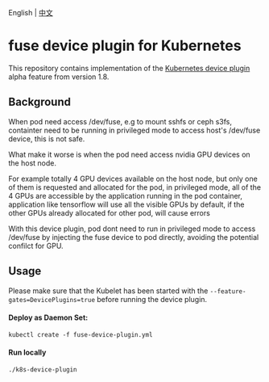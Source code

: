 English | [中文](README.md)

# fuse device plugin for Kubernetes

This repository contains implementation of the [Kubernetes device plugin](https://github.com/kubernetes/community/blob/master/contributors/design-proposals/resource-management/device-plugin.md) alpha feature from version 1.8.

## Background
When pod need access /dev/fuse, e.g to mount sshfs or ceph s3fs, containter need to be running in privileged mode to access host's /dev/fuse device, this is not safe.

What make it worse is when the pod need access nvidia GPU devices on the host node. 

For example totally 4 GPU devices available on the host node, but only one of them is requested and allocated for the pod, in privileged mode, all of the 4 GPUs are accessible by the application running in the pod container, application like tensorflow will use all the visible GPUs by default, if the other GPUs already allocated for other pod, will cause errors
  
With this device plugin, pod dont need to run in privileged mode to access /dev/fuse by injecting the fuse device to pod directly, avoiding the potential confilct for GPU.

## Usage
Please make sure that the Kubelet has been started with the `--feature-gates=DevicePlugins=true`
before running the device plugin.

#### Deploy as Daemon Set:
```
kubectl create -f fuse-device-plugin.yml
```

#### Run locally
```shell
./k8s-device-plugin
```

